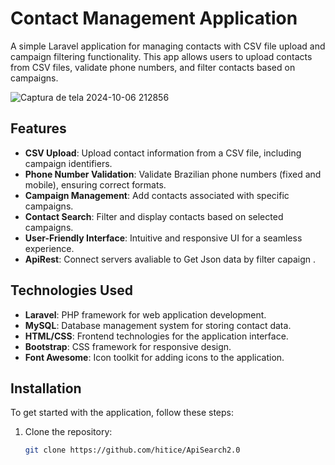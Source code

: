 # Contact Management Application

A simple Laravel application for managing contacts with CSV file upload and campaign filtering functionality. This app allows users to upload contacts from CSV files, validate phone numbers, and filter contacts based on campaigns.


![Captura de tela 2024-10-06 212856](https://github.com/user-attachments/assets/adcf49b1-b7a6-4a3c-9842-ddaff91059ed)


## Features

- **CSV Upload**: Upload contact information from a CSV file, including campaign identifiers.
- **Phone Number Validation**: Validate Brazilian phone numbers (fixed and mobile), ensuring correct formats.
- **Campaign Management**: Add contacts associated with specific campaigns.
- **Contact Search**: Filter and display contacts based on selected campaigns.
- **User-Friendly Interface**: Intuitive and responsive UI for a seamless experience.
- **ApiRest**: Connect servers avaliable to Get Json data by filter capaign .

## Technologies Used

- **Laravel**: PHP framework for web application development.
- **MySQL**: Database management system for storing contact data.
- **HTML/CSS**: Frontend technologies for the application interface.
- **Bootstrap**: CSS framework for responsive design.
- **Font Awesome**: Icon toolkit for adding icons to the application.

## Installation

To get started with the application, follow these steps:

1. Clone the repository:
   ```bash
   git clone https://github.com/hitice/ApiSearch2.0
   
